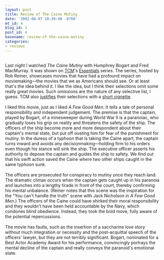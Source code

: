 ```yaml
---
layout: post
title: Review of The Caine Mutiny
date: '2002-08-07 10:30:40 -0700'
mt_id: 4
blog_id: 1
post_id: 4
basename: review-of-the-caine-mutiny
categories:
- reviews
---
```

<br />Last night I watched <cite>The Caine Mutiny</cite> with Humphrey Bogart and Fred MacMurray. It was shown on <a href="http://www.turnerclassicmovies.com">TCM</a>'s <a href="http://alt.tcm.turner.com/essentials/2002/periodic.html">Essentials</a> series. The series, hosted by Rob Reiner, showcases movies that have had a profound impact on moviemaking&#x2014;the movies that we as Americans should see. Or at least that's the idea behind it. I like the idea, but I think their selections omit some really great movies. Such omissions are the nature of any selective list, I guess. TCM also <a href="http://alt.tcm.turner.com/essentials/2002/big.html">justifies</a> their selections with a <a href="http://alt.tcm.turner.com/essentials/2002/big_caine.html">short vignette</a>.<br /><br />I liked this movie, just as I liked <cite>A Few Good Men</cite>. It tells a tale of personal responsibility and independent judgement. The premise is that the captain, played by Bogart, of a minesweeper during World War II is a paranoiac, who gradually loses his grip on reality and threatens the safety of the ship. The officers of the ship become more and more despondent about their captain's mental state, but put off ousting him for fear of the punishment for mutiny. In the duress of a typhoon that is taking the Caine apart, the captain turns inward and avoids any decisionmaking&#x2014;holding firm to his orders even though his stance will sink the ship. The executive officer asserts his authority to depose the captain and guides the ship to safety. We find out that his swift action saved the Caine where two other ships caught in the same typhoon sunk.<br /><br />The officers are prosecuted for conspiracy to mutiny once they reach land. The dramatic climax occurs when the captain gets caught up in his paranoia and launches into a lengthy tirade in front of the court, thereby confirming his mental unbalance. (Reiner notes that this scene was the inspiration for the "You can't handle the truth" scene with Jack Nicholson in <cite>A Few Good Men</cite>.) The officers of the Caine could have shirked their moral responsibility and they wouldn't have been held accountable by the Navy, which condones blind obedience. Instead, they took the bold move, fully aware of the potential repercussions.<br /><br />The movie has faults, such as the insertion of a saccharine love story without much integration or necessity and the post-acquittal speech of the officers' lawyer, but they are not terribly significant. Bogart, nominated for a Best Actor Academy Award for his performance, convincingly portrays the mental decline of the captain and really conveys the paranoid's emotional state.<br /><br /><br />

